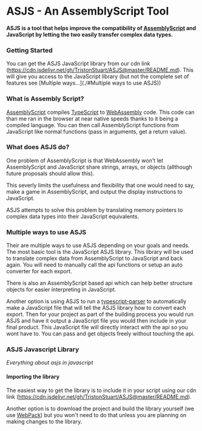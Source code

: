 # ASJS - An AssemblyScript Tool

**ASJS is a tool that helps improve the compatibility of [AssemblyScript](https://www.assemblyscript.org/) and JavaScript by letting the two easily transfer complex data types.**

### Getting Started

You can get the ASJS JavaScript library from our cdn link (https://cdn.jsdelivr.net/gh/TristonStuart/ASJS@master/README.md). This will give you access to the JavaScript library (but not the complete set of features see [Multiple ways...](./#Multiple ways to use ASJS))

### What is Assembly Script?

[AssemblyScript](https://www.assemblyscript.org/) compiles [TypeScript](http://www.typescriptlang.org/) to [WebAssembly](http://webassembly.org/) code. This code can than me ran in the browser at near native speeds thanks to it being a compiled language. You can then call AssemblyScript functions from JavaScript like normal functions (pass in arguments, get a return value).

### What does ASJS do?

One problem of AssemblyScript is that WebAssembly won't let AssemblyScript and JavaScript share strings, arrays, or objects (allthough future proposals should allow this). <br>

This severly limits the usefulness and flexibility that one would need to say, make a game in AssemblyScript, and output the display instructions to JavaScript. <br>

ASJS attempts to solve this problem by translating memory pointers to complex data types into their JavaScript equivalents.


### Multiple ways to use ASJS

Their are multiple ways to use ASJS depending on your goals and needs. The most basic tool is the JavaScript ASJS library. This library will be used to translate complex data from AssemblyScript to JavaScript and back again. You will need to manually call the api functions or setup an auto converter for each export. <br>

There is also an AssemblyScript based api which can help better structure objects for easier interpreting in JavaScript. <br>

Another option is using ASJS to run a [typescript-parser](https://www.npmjs.com/package/typescript-parser) to automatically make a JavaScript file that will tell the ASJS library how to convert each export. Then for your project as part of the building process you would run ASJS and have it output a JavaScript file you would then include in your final product. This JavaScript file will directly interact with the api so you wont have to. You can pass and get objects freely without touching the api.

### ASJS Javascript Library

*Everything about asjs in javascript*

#### Importing the library

The easiest way to get the library is to include it in your script using our cdn link (https://cdn.jsdelivr.net/gh/TristonStuart/ASJS@master/README.md). <br>

Another option is to download the project and build the library yourself (we use [WebPack](https://webpack.js.org/)) but you won't need to do that unless you are planning on making changes to the library.